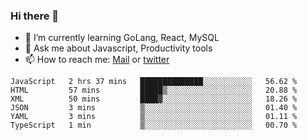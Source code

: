 ### Hi there 👋

- 🌱 I’m currently learning GoLang, React, MySQL
- 💬 Ask me about Javascript, Productivity tools 
- 📫 How to reach me: [Mail](mailto:kvaishak47@gmail.com) or [twitter](https://twitter.com/kvaish4k)

<!--START_SECTION:waka-->

```text
JavaScript   2 hrs 37 mins   ██████████████░░░░░░░░░░░   56.62 %
HTML         57 mins         █████▒░░░░░░░░░░░░░░░░░░░   20.88 %
XML          50 mins         ████▓░░░░░░░░░░░░░░░░░░░░   18.26 %
JSON         3 mins          ▒░░░░░░░░░░░░░░░░░░░░░░░░   01.40 %
YAML         3 mins          ▒░░░░░░░░░░░░░░░░░░░░░░░░   01.11 %
TypeScript   1 min           ▒░░░░░░░░░░░░░░░░░░░░░░░░   00.70 %
```

<!--END_SECTION:waka-->
